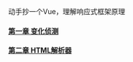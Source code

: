 动手抄一个Vue，理解响应式框架原理

#### [第一章 变化侦测](https://www.jianshu.com/p/8505bb4e271a)
#### [第二章 HTML解析器](https://www.jianshu.com/p/65a3f3cb4c24)
